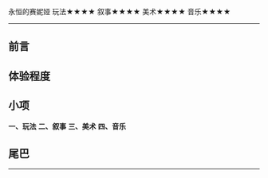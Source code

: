 永恒的赛妮娅
玩法★★★★
叙事★★★★
美术★★★★
音乐★★★★

-----------------------------------------------------------

## 前言

## 体验程度

## 小项
**一、玩法**
**二、叙事**
**三、美术**
**四、音乐**

## 尾巴

-----------------------------------------------------------

